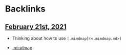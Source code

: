 
# Backlinks
## [February 21st, 2021](<February 21st, 2021.md>)
- Thinking about how to use `[.mindmap](<.mindmap.md>)`

- [.mindmap](<.mindmap.md>)

